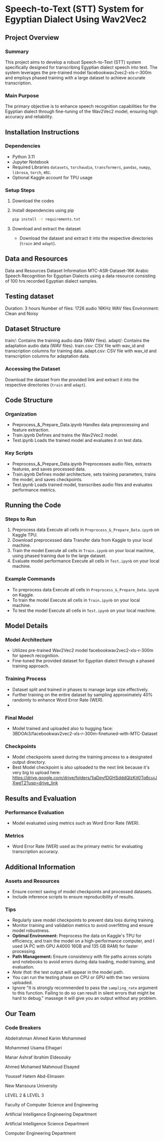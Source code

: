 # Speech-to-Text (STT) System for Egyptian Dialect Using Wav2Vec2

## Project Overview

### Summary
This project aims to develop a robust Speech-to-Text (STT) system specifically designed for transcribing Egyptian dialect speech into text. The system leverages the pre-trained model facebookwav2vec2-xls-r-300m and employs phased training with a large dataset to achieve accurate transcription.

### Main Purpose
The primary objective is to enhance speech recognition capabilities for the Egyptian dialect through fine-tuning of the Wav2Vec2 model, ensuring high accuracy and reliability.

## Installation Instructions

### Dependencies
- Python 3.11
- Jupyter Notebook
- Required Libraries `datasets`, `torchaudio`, `transformers`, `pandas`, `numpy`, `librosa`, `torch`, etc.
- Optional Kaggle account for TPU usage

### Setup Steps
1. Download the codes
   

2. Install dependencies using pip
   ```bash
   pip install -r requirements.txt
   ```

3. Download and extract the dataset
   - Download the dataset and extract it into the respective directories (`train` and `adapt`).

## Data and Resources

Data and Resources
Dataset Information
MTC-ASR-Dataset-16K
Arabic Speech Recognition for Egyptian Dialects using a data resource consisting of 100 hrs recorded Egyptian dialect samples.

## Testing dataset
Duration: 3 hours
Number of files: 1726 audio 16KHz WAV files
Environment: Clean and Noisy
## Dataset Structure
train/: Contains the training audio data (WAV files).
adapt/: Contains the adaptation audio data (WAV files).
train.csv: CSV file with wav_id and transcription columns for training data.
adapt.csv: CSV file with wav_id and transcription columns for adaptation data.

### Accessing the Dataset
Download the dataset from the provided link and extract it into the respective directories (`train` and `adapt`).

## Code Structure

### Organization
- Preprocess_&_Prepare_Data.ipynb Handles data preprocessing and feature extraction.
- Train.ipynb Defines and trains the Wav2Vec2 model.
- Test.ipynb Loads the trained model and evaluates it on test data.

### Key Scripts
- Preprocess_&_Prepare_Data.ipynb Preprocesses audio files, extracts features, and saves processed data.
- Train.ipynb Defines model architecture, sets training parameters, trains the model, and saves checkpoints.
- Test.ipynb Loads trained model, transcribes audio files and evaluates performance metrics.

## Running the Code

### Steps to Run
1. Preprocess data Execute all cells in `Preprocess_&_Prepare_Data.ipynb` on Kaggle TPU.
2. Download preprocessed data Transfer data from Kaggle to your local machine.
3. Train the model Execute all cells in `Train.ipynb` on your local machine, using phased training due to the large dataset.
4. Evaluate model performance Execute all cells in `Test.ipynb` on your local machine.

### Example Commands
- To preprocess data Execute all cells in `Preprocess_&_Prepare_Data.ipynb` on Kaggle.
- To train the model Execute all cells in `Train.ipynb` on your local machine.
- To test the model Execute all cells in `Test.ipynb` on your local machine.

## Model Details

### Model Architecture
- Utilizes pre-trained Wav2Vec2 model facebookwav2vec2-xls-r-300m for speech recognition.
- Fine-tuned the provided dataset for Egyptian dialect through a phased training approach.

### Training Process
- Dataset split and trained in phases to manage large size effectively.
- Further training on the entire dataset by sampling approximately 40% randomly to enhance Word Error Rate (WER).
- 
### Final Model
- Model trained and uploaded also to hugging face: 3BDOAi3/facebookwav2vec2-xls-r-300m-finetuned-with-MTC-Dataset

### Checkpoints
- Model checkpoints saved during the training process to a designated output directory.
- Best Model checkpoint is also uploaded to the next link because it's very big to upload here: https://drive.google.com/drive/folders/1iaDpyfDGHSdddQlzKit0Tq6cujJXweT2?usp=drive_link

## Results and Evaluation

### Performance Evaluation
- Model evaluated using metrics such as Word Error Rate (WER).

### Metrics
- Word Error Rate (WER) used as the primary metric for evaluating transcription accuracy.

## Additional Information

### Assets and Resources
- Ensure correct saving of model checkpoints and processed datasets.
- Include inference scripts to ensure reproducibility of results.

### Tips
- Regularly save model checkpoints to prevent data loss during training.
- Monitor training and validation metrics to avoid overfitting and ensure model robustness.
- **Optimal Environment:** Preprocess the data on Kaggle's TPU for efficiency, and train the model on a high-performance computer, and I used (A PC with GPU A4000 16GB and 135 GB RAM) for faster processing.
- **Path Management:** Ensure consistency with file paths across scripts and notebooks to avoid errors during data loading, model training, and evaluation.
- *Note that:* the test output will appear in the model path.
- You can run the testing phase on CPU or GPU with the two versions uploaded.
- Ignore "It is strongly recommended to pass the ``sampling_rate`` argument to this function. Failing to do so can result in silent errors that might be hard to debug." massege it will give you an output without any problem.

## Our Team
### Code Breakers

Abdelrahman Ahmed Karim Mohammed

Mohammed Usama Elhagari

Manar Ashraf Ibrahim Eldesouky

Ahmed Mohamed Mahmoud Elsayed

Youssef Hatem Abd-Elmasen

New Mansoura University

LEVEL 2 & LEVEL 3

Faculty of Computer Science and Engineering

Artificial Intelligence Engineering Department

Artificial Intelligence Science Department

Computer Engineering Department
